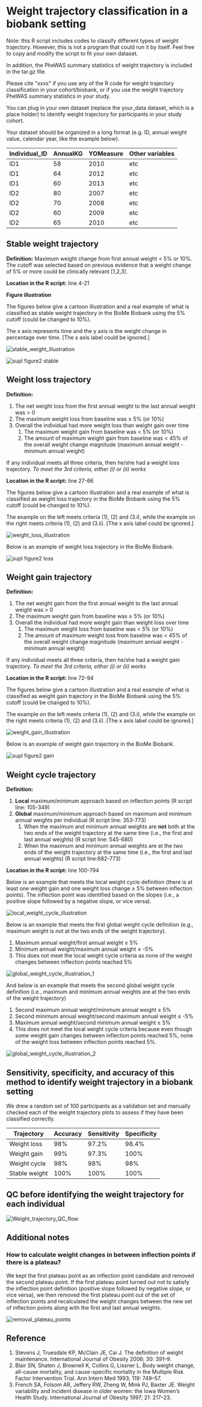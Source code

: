 # Weight trajectory classification in a biobank setting

Note: this R script includes codes to classify different types of weight trajectory. 
However, this is not a program that could run it by itself.
Feel free to copy and modify the script to fit your own dataset.

In addition, the PheWAS summary statistics of weight trajectory is included in the tar.gz file.

Please cite "xxxx" if you use any of the R code for weight trajectory classification in your cohort/biobank, or if you use the weight trajectory PheWAS summary statistics in your study.

You can plug in your own dataset (replace the your_data dataset, which is a place holder) to identify weight trajectory for participants in your study cohort.

Your dataset should be organized in a long format (e.g. ID, annual weight value, calendar year, like the example below).

Individual_ID| AnnualKG| YOMeasure|Other variables
------------ | -------------| -------------| -------------
ID1| 58|2010| etc
ID1 | 64|2012| etc
ID1| 60|2013|etc
ID2| 80|2007|etc
ID2 | 70|2008|etc
ID2| 60| 2009|etc
ID2| 65| 2010|etc

## Stable weight trajectory 

**Definition:** Maximum weight change from first annual weight < 5% or 10%. The cutoff was selected based on previous evidence that a weight change of 5% or more could be clinically relevant [1,2,3].

**Location in the R script:** line 4-21 

**Figure illustration** 

The figures below give a cartoon illustration and a real example of what is classified as stable weight trajectory in the BioMe Biobank using the 5% cutoff (could be changed to 10%). 

The x axis represents time and the y axis is the weight change in percentage over time. [The x axis label could be ignored.]

![stable_weight_illustration](https://user-images.githubusercontent.com/65192651/112688405-35bbe900-8e4f-11eb-9195-913714def58b.png)

![supl figure2 stable](https://user-images.githubusercontent.com/65192651/112895967-cf7fd200-90ab-11eb-9665-a0768d06e013.png)


## Weight loss trajectory 

**Definition:**
1. The net weight loss from the first annual weight to the last annual weight was > 0
1. The maximum weight loss from baseline was ≥ 5% (or 10%)
1. Overall the individual had more weight loss than weight gain over time 
   1. The maximum weight gain from baseline was < 5% (or 10%)
   1. The amount of maximum weight gain from baseline was < 45% of the overall weight change magnitude (maximum annual weight - minimum annual weight)
   
If any individual meets all three criteria, then he/she had a weight loss trajectory. *To meet the 3rd criteria, either (i) or (ii) works*

**Location in the R script:** line 27-66

The figures below give a cartoon illustration and a real example of what is classified as weight loss trajectory in the BioMe Biobank using the 5% cutoff (could be changed to 10%).

The example on the left meets criteria (1), (2) and (3.i), while the example on the right meets criteria (1), (2) and (3.ii). [The x axis label could be ignored.]

![weight_loss_illustration](https://user-images.githubusercontent.com/65192651/112894103-72831c80-90a9-11eb-951b-6e856cc886c1.png)

Below is an example of weight loss trajectory in the BioMe Biobank.

![supl figure2 loss](https://user-images.githubusercontent.com/65192651/112896671-ab70c080-90ac-11eb-8a73-eb74092f9573.png)

## Weight gain trajectory 

**Definition:**
1. The net weight gain from the first annual weight to the last annual weight was > 0
1. The maximum weight gain from baseline was ≥ 5% (or 10%)
1. Overall the individual had more weight gain than weight loss over time 
   1. The maximum weight loss from baseline was < 5% (or 10%)
   1. The amount of maximum weight loss from baseline was < 45% of the overall weight change magnitude (maximum annual weight - minimum annual weight)
   
If any individual meets all three criteria, then he/she had a weight gain trajectory. *To meet the 3rd criteria, either (i) or (ii) works*

**Location in the R script:** line 72-94 

The figures below give a cartoon illustration and a real example of what is classified as weight gain trajectory in the BioMe Biobank using the 5% cutoff (could be changed to 10%).

The example on the left meets criteria (1), (2) and (3.i), while the example on the right meets criteria (1), (2) and (3.ii). [The x axis label could be ignored.]

![weight_gain_illustration](https://user-images.githubusercontent.com/65192651/112894362-c68e0100-90a9-11eb-8688-365e627cfd26.png)

Below is an example of weight gain trajectory in the BioMe Biobank.

![supl figure2 gain](https://user-images.githubusercontent.com/65192651/112896723-baf00980-90ac-11eb-8733-3f980e92006b.png)

## Weight cycle trajectory 

**Definition:**
1. **Local** maximum/minimum approach based on inflection points (R script line: 105-349)
1. **Global** maximum/minimum approach based on maximum and minimum annual weights per individual (R script line: 353-773)
   1. When the maximum and minimum annual weights are **not** both at the two ends of the weight trajectory at the same time (i.e., the first and last annual weights) (R script line: 545-680)
   1. When the maximum and minimum annual weights are at the two ends of the weight trajectory at the same time (i.e., the first and last annual weights) (R script line:682-773)
   
**Location in the R script:** line 100-794

Below is an example that meets the local weight cycle definition (there is at least one weight gain and one weight loss change ≥ 5% between inflection points). 
The inflection point was identified based on the slopes (i.e., a positive slope followed by a negative slope, or vice versa).

![local_weight_cycle_illustration](https://user-images.githubusercontent.com/65192651/112903631-c8f65800-90b5-11eb-8d73-8f41ac9f9092.png)

Below is an example that meets the first global weight cycle definition (e.g., maximum weight is not at the two ends of the weight trajectory).
1. Maximum annual weight/first annual weight ≥ 5%
1. Minimum annual weight/maximum annual weight ≤ -5%
1. This does not meet the local weight cycle criteria as none of the weight changes between inflection points reached 5%

![global_weight_cycle_illustration_1](https://user-images.githubusercontent.com/65192651/112903624-c693fe00-90b5-11eb-8199-7c7f2ecad235.png)

And below is an example that meets the second global weight cycle definition (i.e., maximum and minimum annual weights are at the two ends of the weight trajectory)
1. Second maximum annual weight/minimum annual weight ≥ 5%
1. Second minimum annual weight/second maximum annual weight ≤ -5%
1. Maximum annual weight/second minimum annual weight ≥ 5%
1. This does not meet the local weight cycle criteria because even though some weight gain changes between inflection points reached 5%, none of the weight loss between inflection points reached 5%.

![global_weight_cycle_illustration_2](https://user-images.githubusercontent.com/65192651/112902774-a3b51a00-90b4-11eb-969c-86040fde7f90.png)


## Sensitivity, specificity, and accuracy of this method to identify weight trajectory in a biobank setting

We drew a random set of 100 participants as a validation set and manually checked each of the weight trajectory plots to assess if they have been classified correctly.

Trajectory| Accuracy| Sensitivity|Specificity
------------ | -------------| -------------| -------------
Weight loss| 98%|97.2%| 98.4%
Weight gain | 99%|97.3%| 100%
Weight cycle| 98%|98%|98%
Stable weight| 100%|100%|100%

## QC before identifying the weight trajectory for each individual

![Weight_trajectory_QC_flow](https://user-images.githubusercontent.com/65192651/112904711-54bcb400-90b7-11eb-81d4-ac64c7415bb3.png)

## Additional notes

### How to calculate weight changes in between inflection points if there is a plateau?
We kept the first plateau point as an inflection point candidate and removed the second plateau point. 
If the first plateau point turned out not to satisfy the inflection point definition (positive slope followed by negative slope, or vice versa),
we then removed the first plateau point out of the set of inflection points and recalculated the weight changes between the new set of inflection points along with the first and last annual weights.

![removal_plateau_points](https://user-images.githubusercontent.com/65192651/112904824-8766ac80-90b7-11eb-8c84-803c43ce08ae.png)




## Reference
1. Stevens J, Truesdale KP, McClain JE, Cai J. The definition of weight maintenance. International Journal of Obesity 2006; 30: 391–9.
1. Blair SN, Shaten J, Brownell K, Collins G, Lissner L. Body weight change, all-cause mortality, and cause-specific mortality in the Multiple Risk Factor Intervention Trial. Ann Intern Med 1993; 119: 749–57.
1. French SA, Folsom AR, Jeffery RW, Zheng W, Mink PJ, Baxter JE. Weight variability and incident disease in older women: the Iowa Women’s Health Study. International Journal of Obesity 1997; 21: 217–23.


